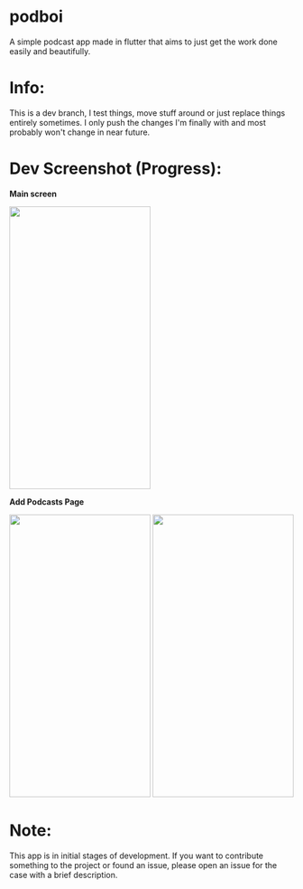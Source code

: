 # podboi

A simple podcast app made in flutter that aims to just get the work done easily and beautifully.


# Info:
This is a dev branch, I test things, move stuff around or just replace things entirely sometimes. I only push the changes I'm finally with and most probably won't change in near future.


# Dev Screenshot (Progress):

<b>Main screen </b>

<img src="https://github.com/srihariash999/podboi/blob/dev/screenshots/app.gif" width="250" height="500">



<b>Add Podcasts Page </b>
<p float="left">
  <img src="https://github.com/srihariash999/podboi/blob/dev/screenshots/addPodcasts.jpg" width="250" height="500">
 <img src="https://github.com/srihariash999/podboi/blob/dev/screenshots/SearchResults.jpg" width="250" height="500">
</p>

# Note:

This app is in initial stages of development. If you want to contribute something to the project or found an issue, please open an issue 
for the case with a brief description.
